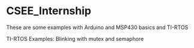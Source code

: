 # CSEE_Internship
These are some examples with Arduino and MSP430 basics and TI-RTOS

TI-RTOS Examples: Blinking with mutex and semaphore
